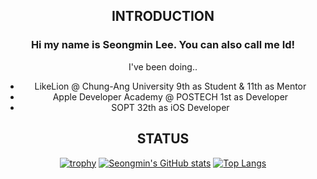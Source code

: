 <div align="center">

  ## INTRODUCTION
  

  ### Hi my name is Seongmin Lee. You can also call me Id!
  
  I've been doing..
  
  - LikeLion @ Chung-Ang University 9th as Student & 11th as Mentor
  - Apple Developer Academy @ POSTECH 1st as Developer
  - SOPT 32th as iOS Developer
  


  ## STATUS
  
  [![trophy](https://github-profile-trophy.vercel.app/?username=seongmin221&theme=chalk&row=1&column=5)](https://github.com/ryo-ma/github-profile-trophy)
  [![Seongmin's GitHub stats](https://github-readme-stats.vercel.app/api?username=seongmin221&theme=algolia)](https://github.com/anuraghazra/github-readme-stats)
  [![Top Langs](https://github-readme-stats.vercel.app/api/top-langs/?username=seongmin221&theme=algolia)](https://github.com/anuraghazra/github-readme-stats)

</div>
  
